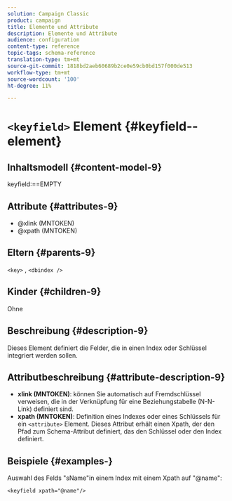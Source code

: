 ```yaml
---
solution: Campaign Classic
product: campaign
title: Elemente und Attribute
description: Elemente und Attribute
audience: configuration
content-type: reference
topic-tags: schema-reference
translation-type: tm+mt
source-git-commit: 1818bd2aeb60689b2ce0e59cb0bd157f000de513
workflow-type: tm+mt
source-wordcount: '100'
ht-degree: 11%

---
```



# `<keyfield>` Element {#keyfield--element}

## Inhaltsmodell {#content-model-9}

keyfield:==EMPTY

## Attribute {#attributes-9}

* @xlink (MNTOKEN)
* @xpath (MNTOKEN)

## Eltern {#parents-9}

`<key>`  ,  `<dbindex />`

## Kinder {#children-9}

Ohne

## Beschreibung {#description-9}

Dieses Element definiert die Felder, die in einen Index oder Schlüssel integriert werden sollen.

## Attributbeschreibung {#attribute-description-9}

* **xlink (MNTOKEN)**: können Sie automatisch auf Fremdschlüssel verweisen, die in der Verknüpfung für eine Beziehungstabelle (N-N-Link) definiert sind.
* **xpath (MNTOKEN)**: Definition eines Indexes oder eines Schlüssels für ein  `<attribute>`  Element. Dieses Attribut erhält einen Xpath, der den Pfad zum Schema-Attribut definiert, das den Schlüssel oder den Index definiert.

## Beispiele {#examples-}

Auswahl des Felds &quot;sName&quot;in einem Index mit einem Xpath auf &quot;@name&quot;:

```
<keyfield xpath="@name"/>
```
